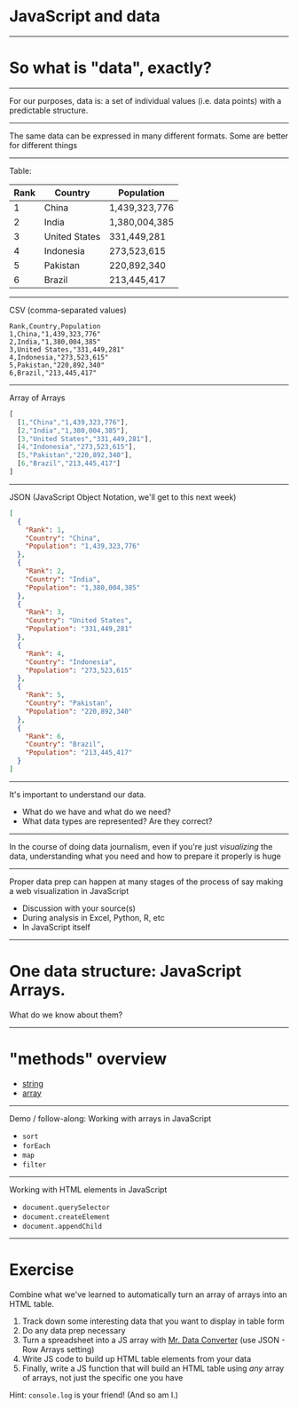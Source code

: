 # JavaScript and data

---

# So what is "data", exactly?

---

For our purposes, data is: a set of individual values (i.e. data points) with a
predictable structure.

---

The same data can be expressed in many different formats. Some are better for
different things

---

Table:

| Rank | Country        | Population    |
|------|----------------|---------------|
| 1    | China          | 1,439,323,776 |
| 2    | India          | 1,380,004,385 |
| 3    | United States  |   331,449,281 |
| 4    | Indonesia      |   273,523,615 |
| 5    | Pakistan       |   220,892,340 |
| 6    | Brazil         |   213,445,417 |

---

CSV (comma-separated values)

```
Rank,Country,Population
1,China,"1,439,323,776"
2,India,"1,380,004,385"
3,United States,"331,449,281"
4,Indonesia,"273,523,615"
5,Pakistan,"220,892,340"
6,Brazil,"213,445,417"
```

---

Array of Arrays

```javascript
[
  [1,"China","1,439,323,776"],
  [2,"India","1,380,004,385"],
  [3,"United States","331,449,281"],
  [4,"Indonesia","273,523,615"],
  [5,"Pakistan","220,892,340"],
  [6,"Brazil","213,445,417"]
]
```

---

JSON (JavaScript Object Notation, we'll get to this next week)

```json
[
  {
    "Rank": 1,
    "Country": "China",
    "Population": "1,439,323,776"
  },
  {
    "Rank": 2,
    "Country": "India",
    "Population": "1,380,004,385"
  },
  {
    "Rank": 3,
    "Country": "United States",
    "Population": "331,449,281"
  },
  {
    "Rank": 4,
    "Country": "Indonesia",
    "Population": "273,523,615"
  },
  {
    "Rank": 5,
    "Country": "Pakistan",
    "Population": "220,892,340"
  },
  {
    "Rank": 6,
    "Country": "Brazil",
    "Population": "213,445,417"
  }
]
```

---

It's important to understand our data.

- What do we have and what do we need?
- What data types are represented? Are they correct?

---

In the course of doing data journalism, even if you're just _visualizing_ the
data, understanding what you need and how to prepare it properly is huge

---

Proper data prep can happen at many stages of the process of say making a web visualization in JavaScript

- Discussion with your source(s)
- During analysis in Excel, Python, R, etc
- In JavaScript itself

---

# One data structure: JavaScript Arrays.

What do we know about them?

---

# "methods" overview

- [ string ](https://developer.mozilla.org/en-US/docs/Web/JavaScript/Reference/Global_Objects/String)
- [array](https://developer.mozilla.org/en-US/docs/Web/JavaScript/Reference/Global_Objects/Array)

---

Demo / follow-along: Working with arrays in JavaScript

- `sort`
- `forEach`
- `map`
- `filter`

---

Working with HTML elements in JavaScript

- `document.querySelector`
- `document.createElement`
- `document.appendChild`

---

# Exercise

Combine what we've learned to automatically turn an array of arrays into an HTML table.

1. Track down some interesting data that you want to display in table form
2. Do any data prep necessary
3. Turn a spreadsheet into a JS array with [Mr. Data Converter](https://shancarter.github.io/mr-data-converter/) (use JSON - Row Arrays setting)
4. Write JS code to build up HTML table elements from your data
5. Finally, write a JS function that will build an HTML table using *any* array of
   arrays, not just the specific one you have

Hint: `console.log` is your friend! (And so am I.)

